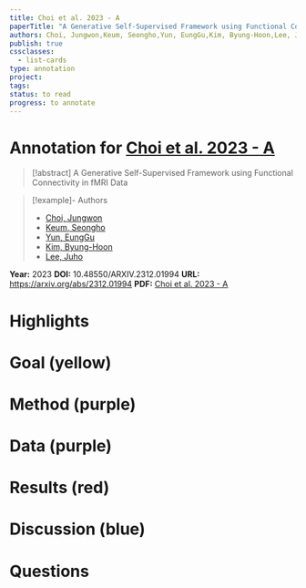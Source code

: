 ```yaml
---
title: Choi et al. 2023 - A
paperTitle: "A Generative Self-Supervised Framework using Functional Connectivity in fMRI Data"
authors: Choi, Jungwon,Keum, Seongho,Yun, EungGu,Kim, Byung-Hoon,Lee, Juho
publish: true
cssclasses:
  - list-cards
type: annotation
project:
tags:
status: to read
progress: to annotate
---
```

# Annotation for [Choi et al. 2023 - A](Papers/References/Choi%20et%20al.%202023%20-%20A)

> [!abstract] A Generative Self-Supervised Framework using Functional Connectivity in fMRI Data

> [!example]- Authors
> - [Choi, Jungwon](Choi%2C%20Jungwon)
> - [Keum, Seongho](Keum%2C%20Seongho)
> - [Yun, EungGu](Yun%2C%20EungGu)
> - [Kim, Byung-Hoon](Kim%2C%20Byung-Hoon)
> - [Lee, Juho](Lee%2C%20Juho)

**Year:** 2023
**DOI:** 10.48550/ARXIV.2312.01994
**URL:** https://arxiv.org/abs/2312.01994
**PDF:** [Choi et al. 2023 - A](Papers/PDFs/Choi%20et%20al.%202023%20-%20A%20Generative%20Self-Supervised%20Framework%20using%20Functional%20Connectivity%20in%20fMRI%20Data.pdf)

# Highlights


# Goal (yellow)


# Method (purple)


# Data (purple)


# Results (red)


# Discussion (blue)


# Questions

